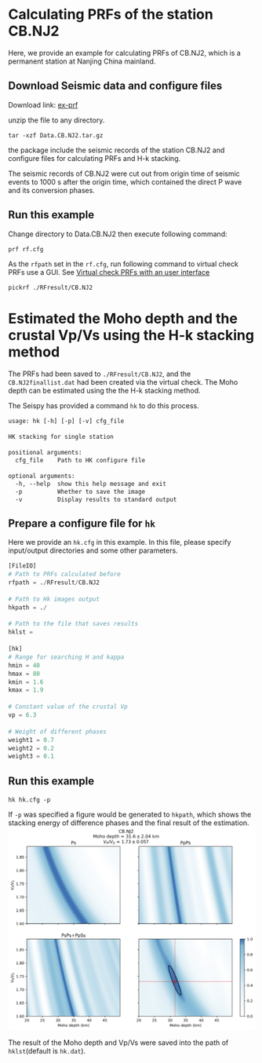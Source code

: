 # Calculating PRFs of the station CB.NJ2

Here, we provide an example for calculating PRFs of CB.NJ2, which is a permanent station at Nanjing China mainland.

## Download Seismic data and configure files

Download link: [ex-prf](https://osf.io/c8h3t/download)

unzip the file to any directory.

```shell
tar -xzf Data.CB.NJ2.tar.gz
```

the package include the seismic records of the station CB.NJ2 and configure files for calculating PRFs and H-k stacking.

The seismic records of CB.NJ2 were cut out from origin time of seismic events to 1000 s after the origin time, which contained the direct P wave and its conversion phases.

## Run this example

Change directory to Data.CB.NJ2 then execute following command:

```shell
prf rf.cfg
```

As the `rfpath` set in the `rf.cfg`, run following command to virtual check PRFs use a GUI. See [Virtual check PRFs with an user interface](../usage/pickrf.md)

```shell
pickrf ./RFresult/CB.NJ2
```

# Estimated the Moho depth and the crustal Vp/Vs using the H-k stacking method

The PRFs had been saved to `./RFresult/CB.NJ2`, and the `CB.NJ2finallist.dat` had been created via the virtual check. The Moho depth can be estimated using the the H-k stacking method.

The Seispy has provided a command `hk` to do this process.

```shell
usage: hk [-h] [-p] [-v] cfg_file

HK stacking for single station

positional arguments:
  cfg_file    Path to HK configure file

optional arguments:
  -h, --help  show this help message and exit
  -p          Whether to save the image
  -v          Display results to standard output
```

## Prepare a configure file for `hk`

Here we provide an `hk.cfg` in this example. In this file, please specify input/output directories and some other parameters.

```python
[FileIO]
# Path to PRFs calculated before
rfpath = ./RFresult/CB.NJ2

# Path to Hk images output
hkpath = ./

# Path to the file that saves results
hklst =

[hk]
# Range for searching H and kappa
hmin = 40
hmax = 80
kmin = 1.6
kmax = 1.9

# Constant value of the crustal Vp
vp = 6.3

# Weight of different phases
weight1 = 0.7
weight2 = 0.2
weight3 = 0.1
```

## Run this example

```shell
hk hk.cfg -p
```

If `-p` was specified a figure would be generated to `hkpath`, which shows the stacking energy of difference phases and the final result of the estimation.
![](../_static/CB.NJ2.png)

The result of the Moho depth and Vp/Vs were saved into the path of `hklst`(default is `hk.dat`).